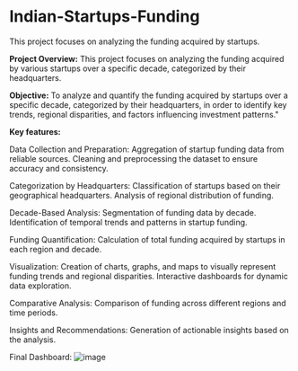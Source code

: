 # Indian-Startups-Funding
 This project focuses on analyzing the funding acquired by startups.
 
**Project Overview:**
This project focuses on analyzing the funding acquired by various startups over a specific decade, categorized by their headquarters.

**Objective:**
To analyze and quantify the funding acquired by startups over a specific decade, categorized by their headquarters, in order to identify key trends, regional disparities, 
and factors influencing investment patterns."

**Key features:**

Data Collection and Preparation:
Aggregation of startup funding data from reliable sources.
Cleaning and preprocessing the dataset to ensure accuracy and consistency.

Categorization by Headquarters:
Classification of startups based on their geographical headquarters.
Analysis of regional distribution of funding.

Decade-Based Analysis:
Segmentation of funding data by decade.
Identification of temporal trends and patterns in startup funding.

Funding Quantification:
Calculation of total funding acquired by startups in each region and decade.

Visualization:
Creation of charts, graphs, and maps to visually represent funding trends and regional disparities.
Interactive dashboards for dynamic data exploration.

Comparative Analysis:
Comparison of funding across different regions and time periods.

Insights and Recommendations:
Generation of actionable insights based on the analysis.

Final Dashboard:
![image](https://github.com/user-attachments/assets/79e36138-d42d-4a5c-ae5c-aa5e6688f3d5)

